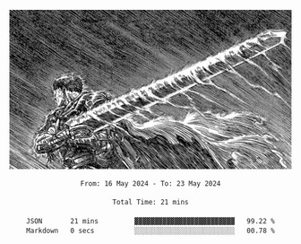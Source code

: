 <!-- Profile image -->
<p align="center">
 <img src="assets/bpD2ohb.png" width="1080px">
</p>
<!-- Profile image end -->

<div align="center">
<!--START_SECTION:waka-->

```txt
From: 16 May 2024 - To: 23 May 2024

Total Time: 21 mins

JSON       21 mins         ▓▓▓▓▓▓▓▓▓▓▓▓▓▓▓▓▓▓▓▓▓▓▓▓▓   99.22 %
Markdown   0 secs          ░░░░░░░░░░░░░░░░░░░░░░░░░   00.78 %
```

<!--END_SECTION:waka-->
</div>
